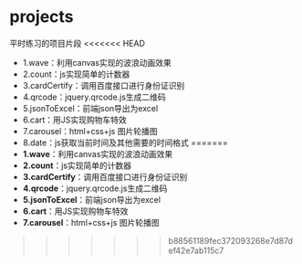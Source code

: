 # projects
平时练习的项目片段
<<<<<<< HEAD
- 1.wave：利用canvas实现的波浪动画效果
- 2.count：js实现简单的计数器
- 3.cardCertify：调用百度接口进行身份证识别
- 4.qrcode：jquery.qrcode.js生成二维码
- 5.jsonToExcel：前端json导出为excel
- 6.cart：用JS实现购物车特效
- 7.carousel：html+css+js 图片轮播图
- 8.date：js获取当前时间及其他需要的时间格式
=======
- **1.wave**：利用canvas实现的波浪动画效果
- **2.count**：js实现简单的计数器
- **3.cardCertify**：调用百度接口进行身份证识别
- **4.qrcode**：jquery.qrcode.js生成二维码
- **5.jsonToExcel**：前端json导出为excel
- **6.cart**：用JS实现购物车特效
- **7.carousel**：html+css+js 图片轮播图
>>>>>>> b88561189fec372093268e7d87def42e7ab115c7
